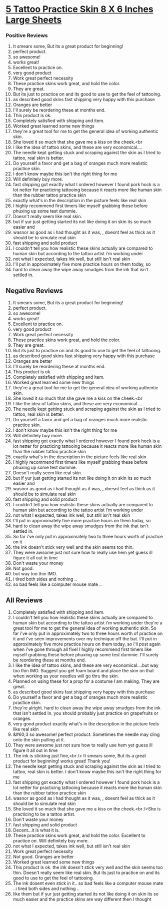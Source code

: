 # [5 Tattoo Practice Skin 8 X 6 Inches Large Sheets](https://products.checkmycream.com/products/5-Tattoo-Practice-Skin-8-X-6-Inches-Large-Sheets.html)

### Positive Reviews

<ol>
      <li>It smears some, But its a great product for beginning!</li>
      <li>perfect product.</li>
      <li>so awesome!</li>
      <li>works great!</li>
      <li>Excellent to practice on.  </li>
      <li>very good product</li>
      <li>Work great perfect necessity</li>
      <li>These practice skins work great, and hold the color.  </li>
      <li>They are great.</li>
      <li>But its just to practice on and its good to use to get the feel of tattooing.</li>
      <li>as described good skins fast shipping very happy with this purchase</li>
      <li>Oranges are better</li>
      <li>I&#x27;ll surely be reordering these at months end.</li>
      <li>This product is ok.</li>
      <li>Completely satisfied with shipping and item.</li>
      <li>Worked great learned some new things</li>
      <li>they&#x27;re a great tool for me to get the general idea of working authentic skin.  </li>
      <li>She loved it so much that she gave me a kiss on the cheek.&lt;br</li>
      <li>I like the idea of tattoo skins, and these are very economical....</li>
      <li>The needle kept getting stuck and scraping against the skin as I tried to tattoo, real skin is better.</li>
      <li>Do yourself a favor and get a bag of oranges much more realistic practice skin.</li>
      <li>I don&#x27;t know maybe this isn&#x27;t the right thing for me</li>
      <li>Will definitely buy more.</li>
      <li>fast shipping got exactly what I ordered however I found pork hock is a lot netter for practicing tattooing because it reacts more like human skin than the rubber tattoo practice skin</li>
      <li>exactly what&#x27;s in the description in the picture feels like real skin</li>
      <li>I highly recommend first timers like myself grabbing these before phuxing up some test dummie.</li>
      <li>Doesn&#x27;t really seem like real skin.</li>
      <li>but if yur just getting started its not like doing it on skin its so much easier and</li>
      <li>wasnor as good as i had thought as it was, , doesnt feel as thick as it should be to simulate real skin</li>
      <li>fast shipping and solid product</li>
      <li>I couldn&#x27;t tell you how realistic these skins actually are compared to human skin but according to the tattoo artist i&#x27;m working under</li>
      <li>not what I expected, takes ink well, but still isn&#x27;t real skin</li>
      <li>I&#x27;ll put in approximately five more practice hours on them today, so</li>
      <li>hard to clean away the wipe away smudges from the ink that isn&#x27;t settled in.</li>
</ol>


<h2>Negative Reviews</h2>
<ol>
<li> It smears some, But its a great product for beginning!</li>
<li> perfect product.</li>
<li> so awesome!</li>
<li> works great!</li>
<li> Excellent to practice on.  </li>
<li> very good product</li>
<li> Work great perfect necessity</li>
<li> These practice skins work great, and hold the color.  </li>
<li> They are great.</li>
<li> But its just to practice on and its good to use to get the feel of tattooing.</li>
<li> as described good skins fast shipping very happy with this purchase</li>
<li> Oranges are better</li>
<li> I&#x27;ll surely be reordering these at months end.</li>
<li> This product is ok.</li>
<li> Completely satisfied with shipping and item.</li>
<li> Worked great learned some new things</li>
<li> they&#x27;re a great tool for me to get the general idea of working authentic skin.  </li>
<li> She loved it so much that she gave me a kiss on the cheek.&lt;br</li>
<li> I like the idea of tattoo skins, and these are very economical....</li>
<li> The needle kept getting stuck and scraping against the skin as I tried to tattoo, real skin is better.</li>
<li> Do yourself a favor and get a bag of oranges much more realistic practice skin.</li>
<li> I don&#x27;t know maybe this isn&#x27;t the right thing for me</li>
<li> Will definitely buy more.</li>
<li> fast shipping got exactly what I ordered however I found pork hock is a lot netter for practicing tattooing because it reacts more like human skin than the rubber tattoo practice skin</li>
<li> exactly what&#x27;s in the description in the picture feels like real skin</li>
<li> I highly recommend first timers like myself grabbing these before phuxing up some test dummie.</li>
<li> Doesn&#x27;t really seem like real skin.</li>
<li> but if yur just getting started its not like doing it on skin its so much easier and</li>
<li> wasnor as good as i had thought as it was, , doesnt feel as thick as it should be to simulate real skin</li>
<li> fast shipping and solid product</li>
<li> I couldn&#x27;t tell you how realistic these skins actually are compared to human skin but according to the tattoo artist i&#x27;m working under</li>
<li> not what I expected, takes ink well, but still isn&#x27;t real skin</li>
<li> I&#x27;ll put in approximately five more practice hours on them today, so</li>
<li> hard to clean away the wipe away smudges from the ink that isn&#x27;t settled in.</li>
<li> So far i&#x27;ve only put in approximately two to three hours worth of practice on it</li>
<li> the ink doesn&#x27;t stick very well and the skin seems too thin.</li>
<li> They were awsome just not sure how to really use hem yet guess ill figure it all out in time</li>
<li> Don&#x27;t waste your money</li>
<li> Not good.</li>
<li> but way too thin IMO.</li>
<li> i tired both sides and nothing ..</li>
<li> so bad feels like a computer mouse mate ..</li>
</ol>

<h2>All Reviews</h2>

<ol>
    <li> Completely satisfied with shipping and item.</li>
    <li> I couldn&#x27;t tell you how realistic these skins actually are compared to human skin but according to the tattoo artist i&#x27;m working under they&#x27;re a great tool for me to get the general idea of working authentic skin.  So far i&#x27;ve only put in approximately two to three hours worth of practice on it and i&#x27;ve seen improvements over my technique off the bat.  I&#x27;ll put in approximately five more practice hours on them today, so i&#x27;ll post again when i&#x27;ve gone through all five!  I highly recommend first timers like myself grabbing these before phuxing up some test dummie. I&#x27;ll surely be reordering these at months end.</li>
    <li> I like the idea of tattoo skins, and these are very economical....but way too thin IMO. Suggest you get foam board and place the skin on that when working as your needles will go thru the skin.</li>
    <li> Planned on using these for a prop for a costume I am making.  They are great.</li>
    <li> as described good skins fast shipping very happy with this purchase</li>
    <li> Do yourself a favor and get a bag of oranges much more realistic practice skin.</li>
    <li> they&#x27;re alright. hard to clean away the wipe away smudges from the ink that isn&#x27;t settled in. you should probably just practice on grapefruits or oranges.</li>
    <li> very good product exactly what&#x27;s in the description in the picture feels like real skin</li>
    <li> &amp;#60;3 so awesome! perfect product. Sometimes the needle may cling onto the skin pulling at it.</li>
    <li> They were awsome just not sure how to really use hem yet guess ill figure it all out in time</li>
    <li> The ink is sticking just fine,&lt;br /&gt; It smears some, But its a great product for beginning! works great! Thank you!</li>
    <li> The needle kept getting stuck and scraping against the skin as I tried to tattoo, real skin is better. I don&#x27;t know maybe this isn&#x27;t the right thing for me</li>
    <li> fast shipping got exactly what I ordered however I found pork hock is a lot netter for practicing tattooing because it reacts more like human skin than the rubber tattoo practice skin</li>
    <li> wasnor as good as i had thought as it was, , doesnt feel as thick as it should be to simulate real skin</li>
    <li> She loved it so much that she gave me a kiss on the cheek.&lt;br /&gt;She is practicing to be a tattoo artist.</li>
    <li> Don&#x27;t waste your money</li>
    <li> fast shipping and solid product</li>
    <li> Decent...it is what it is.</li>
    <li> These practice skins work great, and hold the color.  Excellent to practice on.  Will definitely buy more.</li>
    <li> not what I expected, takes ink well, but still isn&#x27;t real skin</li>
    <li> Work great perfect necessity</li>
    <li> Not good. Oranges are better</li>
    <li> Worked great learned some new things</li>
    <li> This product is ok. the ink doesn&#x27;t stick very well and the skin seems too thin. Doesn&#x27;t really seem like real skin. But its just to practice on and its good to use to get the feel of tattooing.</li>
    <li> The ink dosent even stick in it.. so bad feels like a computer mouse mate ..i tired both sides and nothing ..</li>
    <li> like them but if yur just getting started its not like doing it on skin its so much easier and the practice skins are way different then I thought</li>
</ol>




